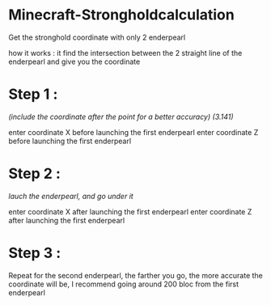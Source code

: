 # Minecraft-Strongholdcalculation
Get the stronghold coordinate with only 2 enderpearl

how it works :
it find the intersection between the 2 straight line of the enderpearl and give you the coordinate

# Step 1 :
*(include the coordinate after the point for a better accuracy) (3.141)*

enter coordinate X before launching the first enderpearl 
enter coordinate Z before launching the first enderpearl

# Step 2 :
*lauch the enderpearl, and go under it*

enter coordinate X after launching the first enderpearl 
enter coordinate Z after launching the first enderpearl

# Step 3 :

Repeat for the second enderpearl, the farther you go, the more accurate the coordinate will be, I recommend going around 200 bloc from the first enderpearl
